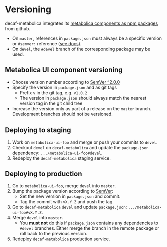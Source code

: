 # Versioning

decaf-metabolica integrates its [metabolica components as npm packages](https://github.com/DD-DeCaF/decaf-metabolica/blob/master/package.json) from github.

* On `master`, references in `package.json` must always be a specific version or `#semver:` reference ([see docs](https://docs.npmjs.com/files/package.json#git-urls-as-dependencies)).
* On `devel`, the `#devel` branch of the corresponding package may be used.

## Metabolica UI component versioning

* Choose version number according to [SemVer ^2.0.0](https://semver.org/)
* Specify the version in `package.json` and as git tags
    * Prefix `v` in the git tag, e.g. `v1.0.2`
    * The version in `package.json` should always match the nearest version tag in the git child tree
* Increase the version only as part of a release on the `master` branch. Development branches should not be versioned.

## Deploying to staging

1. Work on `metabolica-ui-foo` and merge or push your commits to `devel`.
2. Checkout `devel` on `decaf-metabolica` and update the `package.json` dependency: `.../metabolica-ui-foo#devel`.
3. Redeploy the `decaf-metabolica` staging service.

## Deploying to production 

1. Go to `metabolica-ui-foo`, merge `devel` into `master`.
2. Bump the package version according to [SemVer](https://semver.org/):
    * Set the new version in `package.json` and commit.
    * Tag the commit with `vX.Y.Z` and push the tag.
3. Go to `decaf-metabolica` `devel` and update `package.json`: `.../metabolica-ui-foo#vX.Y.Z`.
4. Merge `devel` into `master`.
    * You **must not** do this if `package.json` contains any dependencies to `#devel` branches. Either merge the branch in the remote package or roll back to the previous version.
4. Redeploy `decaf-metabolica` production service.
